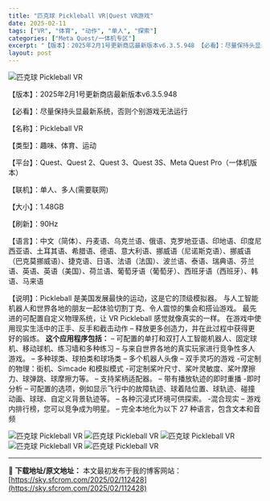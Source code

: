 ```yaml
---
title: "匹克球 Pickleball VR|Quest VR游戏"
date: 2025-02-11
tags: ["VR", "体育", "动作", "单人", "探索"]
categories: ["Meta Quest/一体机专区"]
excerpt: "【版本】：2025年2月1号更新商店最新版本v6.3.5.948 【必看】：尽量保持头显最新系统，否则个别游戏无法运行 【名称】：Pickleball VR 【类型】：趣味、体育、运动 【平台】：Quest、Quest 2、Quest 3、Quest 3S、Meta Quest Pro（一体机版本）&hellip;"
layout: post
---
```


<img title="vr-pickleball-1.webp" src="https://sky.sfcrom.com/wp-content/uploads/2025/02/20250211_67ab1849da3fb.webp" alt="匹克球 Pickleball VR" />

【版本】：2025年2月1号更新商店最新版本v6.3.5.948

【必看】：尽量保持头显最新系统，否则个别游戏无法运行

【名称】：Pickleball VR

【类型】：趣味、体育、运动

【平台】：Quest、Quest 2、Quest 3、Quest 3S、Meta Quest Pro（一体机版本）

【联机】：单人、多人(需要联网)

【大小】：1.48GB

【刷新】：90Hz

【语言】：中文（简体）、丹麦语、乌克兰语、俄语、克罗地亚语、印地语、印度尼西亚语、土耳其语、希腊语、德语、意大利语、挪威语（尼诺斯克语）、挪威语（巴克莫挪威语）、捷克语、日语、法语（法国）、波兰语、泰语、瑞典语、芬兰语、英语、英语（美国）、荷兰语、葡萄牙语（葡萄牙）、西班牙语（西班牙）、韩语、马来语

【说明】：Pickleball 是美国发展最快的运动，这是它的顶级模拟器。 与人工智能机器人和世界各地的朋友一起体验切割丁克、令人震惊的集会和搭讪游戏。
最先进的可配置自定义物理系统，让 VR Pickleball 感觉就像真实的一样。 在游戏中使用现实生活中的正手、反手和截击动作 – 释放更多创造力，并在此过程中获得更好的锻炼。
<strong>这个应用程序包括：</strong>
– 可配置的单打和双打人工智能机器人、固定球机、移动球机、练习墙和多种练习
– 与来自世界各地的真实玩家进行竞争性多人游戏。
– 多种球类、球拍类和球场类
– 多个机器人头像
– 双手灵巧的游戏
-可定制的物理：街机、Simcade 和模拟模式
-可定制桨叶尺寸、桨叶灵敏度、桨叶摩擦力、球弹跳、球摩擦力等。
– 支持桨柄适配器。
– 带有播放轨迹的即时重播
-即时分析
– 可配置的选项，例如显示飞行中的故障轨迹、球着陆位置、球轨迹、碰撞动画、球球、自定义背景轨迹等。
– 各种沉浸式环境可供探索。
-混合现实
– 游戏内排行榜，您可以竞争成为明星。
– 完全本地化为以下 27 种语言，包含文本和音频

<img title="QQ截图20221112104328-800x449.webp" src="https://sky.sfcrom.com/wp-content/uploads/2025/02/20250211_67ab184ad866b.webp" alt="匹克球 Pickleball VR" />
<img title="QQ截图20221112104335-800x448.webp" src="https://sky.sfcrom.com/wp-content/uploads/2025/02/20250211_67ab184bdb39f.webp" alt="匹克球 Pickleball VR" />
<img title="QQ截图20221112104342-800x447.webp" src="https://sky.sfcrom.com/wp-content/uploads/2025/02/20250211_67ab184cf30e3.webp" alt="匹克球 Pickleball VR" />
<img title="QQ截图20221112104348-800x445.webp" src="https://sky.sfcrom.com/wp-content/uploads/2025/02/20250211_67ab184e34bc3.webp" alt="匹克球 Pickleball VR" />
<img title="QQ截图20221112104355-800x450.webp" src="https://sky.sfcrom.com/wp-content/uploads/2025/02/20250211_67ab184f6bcf7.webp" alt="匹克球 Pickleball VR" />

---
📖 **下载地址/原文地址：** 本文最初发布于我的博客网站：[https://sky.sfcrom.com/2025/02/112428](https://sky.sfcrom.com/2025/02/112428)
